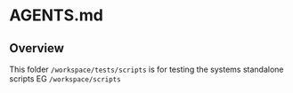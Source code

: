 # AGENTS.md

## Overview

This folder `/workspace/tests/scripts` is for testing the systems standalone scripts EG `/workspace/scripts`
